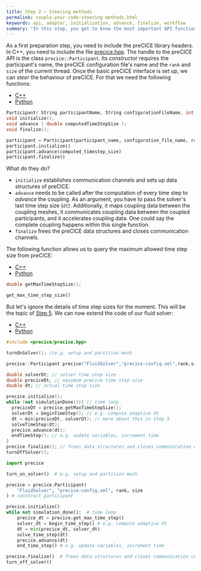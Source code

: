 ```yaml
---
title: Step 2 – Steering methods
permalink: couple-your-code-steering-methods.html
keywords: api, adapter, initialization, advance, finalize, workflow
summary: "In this step, you get to know the most important API functions of preCICE: initialize, advance, and finalize."
---
```



As a first preparation step, you need to include the preCICE library headers. In C++, you need to include the file [precice.hpp](https://github.com/precice/precice/blob/develop/src/precice/precice.hpp).
The handle to the preCICE API is the class `precice::Participant`. Its constructor requires the participant's name, the preCICE configuration file's name and the `rank` and `size` of the current thread. Once the basic preCICE interface is set up, we can _steer_ the behaviour of preCICE. For that we need the following functions:

<ul id="apiTabs" class="nav nav-tabs">
    <li class="active"><a href="#cpp-1" data-toggle="tab">C++</a></li>
    <li><a href="#python-1" data-toggle="tab">Python</a></li>
</ul>
<div class="tab-content">
  <div role="tabpanel" class="tab-pane active" id="cpp-1" markdown="1">

```cpp
Participant( String participantName, String configurationFileName, int rank, int size );
void initialize();
void advance ( double computedTimeStepSize );
void finalize();
```

  </div>
  <div role="tabpanel" class="tab-pane" id="python-1" markdown="1">

```python
participant = Participant(participant_name, configuration_file_name, rank, size)
participant.initialize()
participant.advance(computed_timestep_size)
participant.finalize()
```

  </div>
</div>
What do they do?

* `initialize` establishes communication channels and sets up data structures of preCICE.
* `advance` needs to be called after the computation of every time step to _advance_ the coupling. As an argument, you have to pass the solver's last time step size (`dt`). Additionally, it maps coupling data between the coupling meshes, it communicates coupling data between the coupled participants, and it accelerates coupling data. One could say the complete coupling happens within this single function.
* `finalize` frees the preCICE data structures and closes communication channels.

The following function allows us to query the maximum allowed time step size from preCICE:
<ul id="apiTabs" class="nav nav-tabs">
    <li class="active"><a href="#cpp-2" data-toggle="tab">C++</a></li>
    <li><a href="#python-2" data-toggle="tab">Python</a></li>
</ul>
<div class="tab-content">
  <div role="tabpanel" class="tab-pane active" id="cpp-2" markdown="1">

```cpp
double getMaxTimeStepSize();
```

</div>
<div role="tabpanel" class="tab-pane" id="python-2" markdown="1">

```python
get_max_time_step_size()
```

</div>
</div>

But let's ignore the details of time step sizes for the moment. This will be the topic of [Step 5](couple-your-code-time-step-sizes.html). We can now extend the code of our fluid solver:
<ul id="apiTabs" class="nav nav-tabs">
    <li class="active"><a href="#cpp-3" data-toggle="tab">C++</a></li>
    <li><a href="#python-3" data-toggle="tab">Python</a></li>
</ul>
<div class="tab-content">
  <div role="tabpanel" class="tab-pane active" id="cpp-3" markdown="1">

```cpp
#include <precice/precice.hpp>

turnOnSolver(); //e.g. setup and partition mesh

precice::Participant precice("FluidSolver","precice-config.xml",rank,size); // constructor

double solverDt; // solver time step size
double preciceDt; // maximum precice time step size
double dt; // actual time step size

precice.initialize();
while (not simulationDone()){ // time loop
  preciceDt = precice.getMaxTimeStepSize();
  solverDt = beginTimeStep(); // e.g. compute adaptive dt
  dt = min(preciceDt, solverDt); // more about this in Step 5
  solveTimeStep(dt);
  precice.advance(dt);
  endTimeStep(); // e.g. update variables, increment time
}
precice.finalize(); // frees data structures and closes communication channels
turnOffSolver();
```

</div>
<div role="tabpanel" class="tab-pane" id="python-3" markdown="1">

```python
import precice

turn_on_solver()  # e.g. setup and partition mesh

precice = precice.Participant(
    "FluidSolver", "precice-config.xml", rank, size
) # construct participant

precice.initialize()
while not simulation_done():  # time loop
    precice_dt = precice.get_max_time_step()
    solver_dt = begin_time_step() # e.g. compute adaptive dt
    dt = min(precice_dt, solver_dt)
    solve_time_step(dt)
    precice.advance(dt)
    end_time_step() # e.g. update variables, increment time

precice.finalize()  # frees data structures and closes communication channels
turn_off_solver()
```

</div>
</div>

